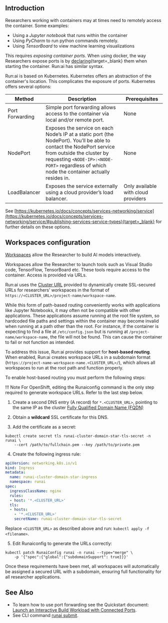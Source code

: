 ## Introduction

Researchers working with containers may at times need to remotely access the container. Some examples:

*   Using a _Jupyter_ _notebook_ that runs within the container
*   Using _PyCharm_ to run python commands remotely.
*   Using _TensorBoard_ to view machine learning visualizations

This requires _exposing container ports_. When using docker, the way Researchers expose ports is by [declaring](https://docs.docker.com/engine/reference/commandline/run/){target=_blank} them when starting the container. Run:ai has similar syntax.

Run:ai is based on Kubernetes. Kubernetes offers an abstraction of the container's location. This complicates the exposure of ports. Kubernetes offers several options:

| Method | Description | Prerequisites |
|--------|-------------|---------------|
| Port Forwarding | Simple port forwarding allows access to the container via local and/or remote port. | None |
| NodePort | Exposes the service on each Node’s IP at a static port (the NodePort). You’ll be able to contact the NodePort service from outside the cluster by requesting `<NODE-IP>:<NODE-PORT>` regardless of which node the container actually resides in. | None |  
| LoadBalancer | Exposes the service externally using a cloud provider’s load balancer. | Only available with cloud providers | 


See [https://kubernetes.io/docs/concepts/services-networking/service](https://kubernetes.io/docs/concepts/services-networking/service/#publishing-services-service-types){target=_blank} for further details on these options.



## Workspaces configuration

[Workspaces](../../Researcher/workloads/workspaces/overview.md) allow the Researcher to build AI models interactively. 

Workspaces allow the Researcher to launch tools such as Visual Studio code, TensorFlow, TensorBoard etc. These tools require access to the container. Access is provided via URLs. 

Run:ai uses the [Cluster URL](../runai-setup/cluster-setup/cluster-prerequisites.md#domain-name-requirement) provided to dynamically create SSL-secured URLs for researchers’ workspaces in the format of `https://<CLUSTER_URL>/project-name/workspace-name`.

While this form of path-based routing conveniently works with applications like Jupyter Notebooks, it may often not be compatible with other applications. These applications assume running at the root file system, so hardcoded file paths and settings within the container may become invalid when running at a path other than the root. For instance, if the container is expecting to find a file at `/etc/config.json` but is running at `/project-name/workspace-name`, the file will not be found. This can cause the container to fail or not function as intended.

To address this issue, Run:ai provides support for __host-based routing__. When enabled, Run:ai creates workspace URLs in a subdomain format (`https://project-name-workspace-name.<CLUSTER_URL>/`), which allows all workspaces to run at the root path and function properly. 

To enable host-based routing you must perform the following steps:

!!! Note
    For OpenShift, editing the Runaiconfig command is the only step required to generate workspace URLs. Refer to the last step below.

1. Create a second DNS entry (A record) for `*.<CLUSTER_URL>`, pointing to the same IP as the cluster [Fully Qualified Domain Name (FQDN)](../runai-setup/cluster-setup/cluster-prerequisites.md#fully-qualified-domain-name-fqdn)
2. Obtain a __wildcard__ SSL certificate for this DNS.


3. Add the certificate as a secret:

```
kubectl create secret tls runai-cluster-domain-star-tls-secret -n runai \ 
    --cert /path/to/fullchain.pem --key /path/to/private.pem
```

4. Create the following ingress rule:

``` YAML
apiVersion: networking.k8s.io/v1
kind: Ingress
metadata:
  name: runai-cluster-domain-star-ingress
  namespace: runai
spec:
  ingressClassName: nginx
  rules:
  - host: '*.<CLUSTER_URL>'
  tls:
  - hosts:
    - '*.<CLUSTER_URL>'
    secretName: runai-cluster-domain-star-tls-secret
```

Replace `<CLUSTER_URL>` as described above and run: `kubectl apply -f <filename>`.

5. Edit Runaiconfig to generate the URLs correctly:

```
kubectl patch RunaiConfig runai -n runai --type="merge" \
    -p '{"spec":{"global":{"subdomainSupport": true}}}' 
```

Once these requirements have been met, all workspaces will automatically be assigned a secured URL with a subdomain, ensuring full functionality for all researcher applications.

## See Also

* To learn how to use port forwarding see the Quickstart document:  [Launch an Interactive Build Workload with Connected Ports](../../Researcher/Walkthroughs/walkthrough-build-ports.md).
* See CLI command [runai submit](../../Researcher/cli-reference/runai-submit.md).
